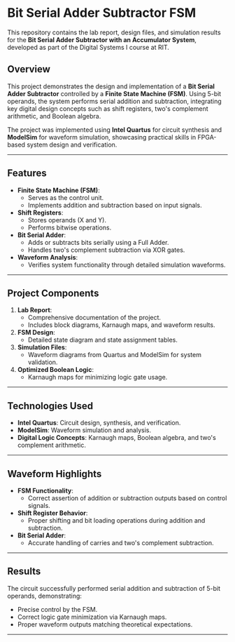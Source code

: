 # **Bit Serial Adder Subtractor FSM**

This repository contains the lab report, design files, and simulation results for the **Bit Serial Adder Subtractor with an Accumulator System**, developed as part of the Digital Systems I course at RIT.

## **Overview**
This project demonstrates the design and implementation of a **Bit Serial Adder Subtractor** controlled by a **Finite State Machine (FSM)**. Using 5-bit operands, the system performs serial addition and subtraction, integrating key digital design concepts such as shift registers, two's complement arithmetic, and Boolean algebra.

The project was implemented using **Intel Quartus** for circuit synthesis and **ModelSim** for waveform simulation, showcasing practical skills in FPGA-based system design and verification.

---

## **Features**
- **Finite State Machine (FSM)**:
  - Serves as the control unit.
  - Implements addition and subtraction based on input signals.
- **Shift Registers**:
  - Stores operands (X and Y).
  - Performs bitwise operations.
- **Bit Serial Adder**:
  - Adds or subtracts bits serially using a Full Adder.
  - Handles two's complement subtraction via XOR gates.
- **Waveform Analysis**:
  - Verifies system functionality through detailed simulation waveforms.

---

## **Project Components**
1. **Lab Report**:
   - Comprehensive documentation of the project.
   - Includes block diagrams, Karnaugh maps, and waveform results.
2. **FSM Design**:
   - Detailed state diagram and state assignment tables.
3. **Simulation Files**:
   - Waveform diagrams from Quartus and ModelSim for system validation.
4. **Optimized Boolean Logic**:
   - Karnaugh maps for minimizing logic gate usage.

---

## **Technologies Used**
- **Intel Quartus**: Circuit design, synthesis, and verification.
- **ModelSim**: Waveform simulation and analysis.
- **Digital Logic Concepts**: Karnaugh maps, Boolean algebra, and two's complement arithmetic.

---


## **Waveform Highlights**
- **FSM Functionality**:
  - Correct assertion of addition or subtraction outputs based on control signals.
- **Shift Register Behavior**:
  - Proper shifting and bit loading operations during addition and subtraction.
- **Bit Serial Adder**:
  - Accurate handling of carries and two's complement subtraction.

---

## **Results**
The circuit successfully performed serial addition and subtraction of 5-bit operands, demonstrating:
- Precise control by the FSM.
- Correct logic gate minimization via Karnaugh maps.
- Proper waveform outputs matching theoretical expectations.

---
